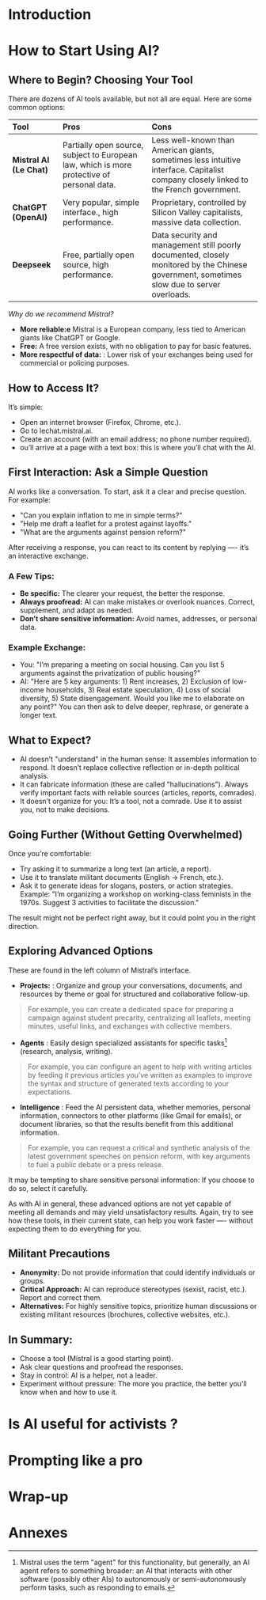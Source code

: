 # Introduction

# How to Start Using AI?

## Where to Begin? Choosing Your Tool

There are dozens of AI tools available, but not all are equal. Here are some common options:

| Tool | Pros | Cons |
| :---- | :-------- | :------------ |
| **Mistral AI (Le Chat)** | Partially open source, subject to European law, which is more protective of personal data. | Less well-known than American giants, sometimes less intuitive interface. Capitalist company closely linked to the French government. |
| **ChatGPT (OpenAI)** | Very popular, simple interface., high performance. | Proprietary, controlled by Silicon Valley capitalists, massive data collection. |
| **Deepseek** | Free, partially open source, high performance. | Data security and management still poorly documented, closely monitored by the Chinese government, sometimes slow due to server overloads. |

*Why do we recommend Mistral?*
- **More reliable:e** Mistral is a European company, less tied to American giants like ChatGPT or Google.
- **Free:** A free version exists, with no obligation to pay for basic features.
- **More respectful of data:** : Lower risk of your exchanges being used for commercial or policing purposes.

## How to Access It?

It’s simple:
- Open an internet browser (Firefox, Chrome, etc.).
- Go to lechat.mistral.ai.
- Create an account (with an email address; no phone number required).
- ou’ll arrive at a page with a text box: this is where you’ll chat with the AI.

## First Interaction: Ask a Simple Question

AI works like a conversation. To start, ask it a clear and precise question. For example:
- "Can you explain inflation to me in simple terms?"
- "Help me draft a leaflet for a protest against layoffs."
- "What are the arguments against pension reform?"

After receiving a response, you can react to its content by replying —- it’s an interactive exchange.

### A Few Tips:
- **Be specific:** The clearer your request, the better the response.
- **Always proofread:** AI can make mistakes or overlook nuances. Correct, supplement, and adapt as needed.
- **Don’t share sensitive information:** Avoid names, addresses, or personal data.

### Example Exchange:
- You: "I’m preparing a meeting on social housing. Can you list 5 arguments against the privatization of public housing?"
- AI: "Here are 5 key arguments: 1) Rent increases, 2) Exclusion of low-income households, 3) Real estate speculation, 4) Loss of social diversity, 5) State disengagement. Would you like me to elaborate on any point?"
You can then ask to delve deeper, rephrase, or generate a longer text.

## What to Expect?

- AI doesn’t "understand" in the human sense: It assembles information to respond. It doesn’t replace collective reflection or in-depth political analysis.
- It can fabricate information (these are called "hallucinations"). Always verify important facts with reliable sources (articles, reports, comrades).
- It doesn’t organize for you: It’s a tool, not a comrade. Use it to assist you, not to make decisions.

## Going Further (Without Getting Overwhelmed)

Once you’re comfortable:
- Try asking it to summarize a long text (an article, a report).
- Use it to translate militant documents (English → French, etc.).
- Ask it to generate ideas for slogans, posters, or action strategies.
Example: "I’m organizing a workshop on working-class feminists in the 1970s. Suggest 3 activities to facilitate the discussion."

The result might not be perfect right away, but it could point you in the right direction.

## Exploring Advanced Options

These are found in the left column of Mistral’s interface.

- **Projects:** : Organize and group your conversations, documents, and resources by theme or goal for structured and collaborative follow-up.
> For example, you can create a dedicated space for preparing a campaign against student precarity, centralizing all leaflets, meeting minutes, useful links, and exchanges with collective members.
- **Agents** : Easily design specialized assistants for specific tasks[^5] (research, analysis, writing). 
> For example, you can configure an agent to help with writing articles by feeding it previous articles you’ve written as examples to improve the syntax and structure of generated texts according to your expectations.
- **Intelligence** : Feed the AI persistent data, whether memories, personal information, connectors to other platforms (like Gmail for emails), or document libraries, so that the results benefit from this additional information.
> For example, you can request a critical and synthetic analysis of the latest government speeches on pension reform, with key arguments to fuel a public debate or a press release.

It may be tempting to share sensitive personal information: If you choose to do so, select it carefully.

As with AI in general, these advanced options are not yet capable of meeting all demands and may yield unsatisfactory results. Again, try to see how these tools, in their current state, can help you work faster —- without expecting them to do everything for you.

[^5]: Mistral uses the term "agent" for this functionality, but generally, an AI agent refers to something broader: an AI that interacts with other software (possibly other AIs) to autonomously or semi-autonomously perform tasks, such as responding to emails.

## Militant Precautions

- **Anonymity:** Do not provide information that could identify individuals or groups.
- **Critical Approach:** AI can reproduce stereotypes (sexist, racist, etc.). Report and correct them.
- **Alternatives:** For highly sensitive topics, prioritize human discussions or existing militant resources (brochures, collective websites, etc.).

## In Summary:

- Choose a tool (Mistral is a good starting point).
- Ask clear questions and proofread the responses.
- Stay in control: AI is a helper, not a leader.
- Experiment without pressure: The more you practice, the better you’ll know when and how to use it.


# Is AI useful for activists ?

# Prompting like a pro

# Wrap-up

# Annexes
